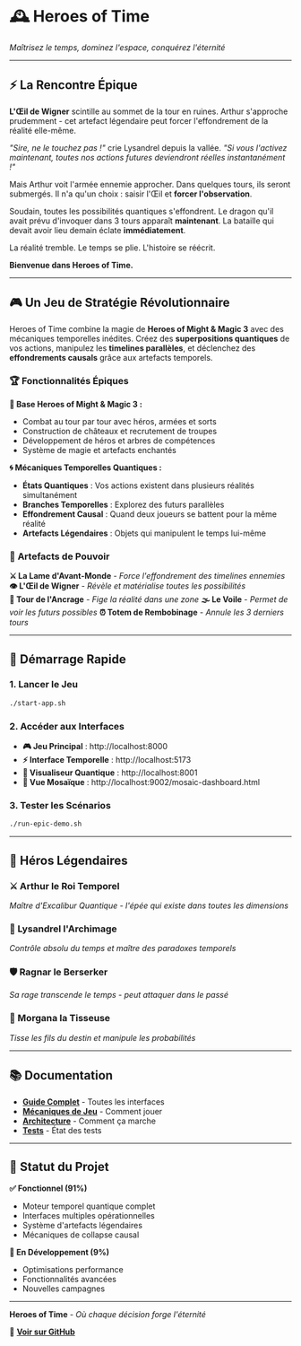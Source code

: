 # 🕰️ Heroes of Time

*Maîtrisez le temps, dominez l'espace, conquérez l'éternité*

---

## ⚡ **La Rencontre Épique**

**L'Œil de Wigner** scintille au sommet de la tour en ruines. Arthur s'approche prudemment - cet artefact légendaire peut forcer l'effondrement de la réalité elle-même.

*"Sire, ne le touchez pas !"* crie Lysandrel depuis la vallée. *"Si vous l'activez maintenant, toutes nos actions futures deviendront réelles instantanément !"*

Mais Arthur voit l'armée ennemie approcher. Dans quelques tours, ils seront submergés. Il n'a qu'un choix : saisir l'Œil et **forcer l'observation**. 

Soudain, toutes les possibilités quantiques s'effondrent. Le dragon qu'il avait prévu d'invoquer dans 3 tours apparaît **maintenant**. La bataille qui devait avoir lieu demain éclate **immédiatement**.

La réalité tremble. Le temps se plie. L'histoire se réécrit.

**Bienvenue dans Heroes of Time.**

---

## 🎮 **Un Jeu de Stratégie Révolutionnaire**

Heroes of Time combine la magie de **Heroes of Might & Magic 3** avec des mécaniques temporelles inédites. Créez des **superpositions quantiques** de vos actions, manipulez les **timelines parallèles**, et déclenchez des **effondrements causals** grâce aux artefacts temporels.

### 🏆 **Fonctionnalités Épiques**

**🏰 Base Heroes of Might & Magic 3 :**
- Combat au tour par tour avec héros, armées et sorts
- Construction de châteaux et recrutement de troupes  
- Développement de héros et arbres de compétences
- Système de magie et artefacts enchantés

**🌀 Mécaniques Temporelles Quantiques :**
- **États Quantiques** : Vos actions existent dans plusieurs réalités simultanément
- **Branches Temporelles** : Explorez des futurs parallèles
- **Effondrement Causal** : Quand deux joueurs se battent pour la même réalité
- **Artefacts Légendaires** : Objets qui manipulent le temps lui-même

### 🔮 **Artefacts de Pouvoir**

**⚔️ La Lame d'Avant-Monde** - *Force l'effondrement des timelines ennemies*
**👁️ L'Œil de Wigner** - *Révèle et matérialise toutes les possibilités*  
**🗼 Tour de l'Ancrage** - *Fige la réalité dans une zone*
**🌫️ Le Voile** - *Permet de voir les futurs possibles*
**⏰ Totem de Rembobinage** - *Annule les 3 derniers tours*

---

## 🚀 **Démarrage Rapide**

### 1. Lancer le Jeu
```bash
./start-app.sh
```

### 2. Accéder aux Interfaces
- **🎮 Jeu Principal** : http://localhost:8000
- **⚡ Interface Temporelle** : http://localhost:5173  
- **🔬 Visualiseur Quantique** : http://localhost:8001
- **🔲 Vue Mosaïque** : http://localhost:9002/mosaic-dashboard.html

### 3. Tester les Scénarios
```bash
./run-epic-demo.sh
```

---

## 🌟 **Héros Légendaires**

### **⚔️ Arthur le Roi Temporel**
*Maître d'Excalibur Quantique - l'épée qui existe dans toutes les dimensions*

### **🔮 Lysandrel l'Archimage**  
*Contrôle absolu du temps et maître des paradoxes temporels*

### **🛡️ Ragnar le Berserker**
*Sa rage transcende le temps - peut attaquer dans le passé*

### **🏹 Morgana la Tisseuse**
*Tisse les fils du destin et manipule les probabilités*

---

## 📚 **Documentation**

- **[Guide Complet](docs/technical/FRONTENDS_DOCUMENTATION.md)** - Toutes les interfaces
- **[Mécaniques de Jeu](GAMEPLAY.md)** - Comment jouer  
- **[Architecture](ARCHITECTURE.md)** - Comment ça marche
- **[Tests](TEST_STATUS_SUMMARY.md)** - État des tests

---

## 🎯 **Statut du Projet**

**✅ Fonctionnel (91%)**
- Moteur temporel quantique complet
- Interfaces multiples opérationnelles  
- Système d'artefacts légendaires
- Mécaniques de collapse causal

**🔄 En Développement (9%)**
- Optimisations performance
- Fonctionnalités avancées
- Nouvelles campagnes

---

**Heroes of Time** - *Où chaque décision forge l'éternité*

🔗 **[Voir sur GitHub](https://github.com/V0OgZ/Heroes-of-Time)** 